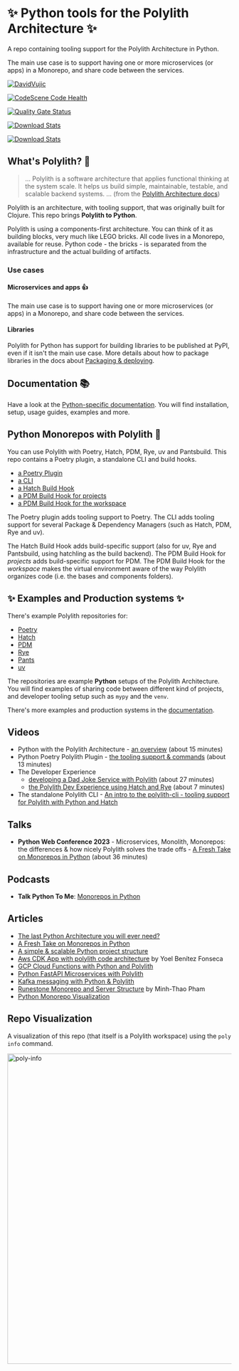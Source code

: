 # :sparkles: Python tools for the Polylith Architecture :sparkles:

A repo containing tooling support for the Polylith Architecture in Python.

The main use case is to support having one or more microservices (or apps) in a Monorepo, and share code between the services.

[![DavidVujic](https://circleci.com/gh/DavidVujic/python-polylith.svg?style=svg)](https://app.circleci.com/pipelines/github/DavidVujic/python-polylith?branch=main&filter=all)

[![CodeScene Code Health](https://codescene.io/projects/36630/status-badges/code-health)](https://codescene.io/projects/36630)

[![Quality Gate Status](https://sonarcloud.io/api/project_badges/measure?project=DavidVujic_python-polylith&metric=alert_status)](https://sonarcloud.io/summary/new_code?id=DavidVujic_python-polylith)

[![Download Stats](https://img.shields.io/pypi/dm/poetry-polylith-plugin?label=Poetry%20plugin%20Downloads)](https://pypistats.org/packages/poetry-polylith-plugin)

[![Download Stats](https://img.shields.io/pypi/dm/polylith-cli?label=CLI%20Downloads)](https://pypistats.org/packages/polylith-cli)


## What's Polylith? :thinking:
>... Polylith is a software architecture that applies functional thinking at the system scale. It helps us build simple, maintainable, testable, and scalable backend systems. ...
(from the [Polylith Architecture docs](https://polylith.gitbook.io/polylith/))

Polylith is an architecture, with tooling support, that was originally built for Clojure.
This repo brings __Polylith to Python__.

Polylith is using a components-first architecture.
You can think of it as building blocks, very much like LEGO bricks.
All code lives in a Monorepo, available for reuse.
Python code - the bricks - is separated from the infrastructure and the actual building of artifacts.

### Use cases

#### Microservices and apps :thumbsup:
The main use case is to support having one or more microservices (or apps) in a Monorepo, and share code between the services.

#### Libraries
Polylith for Python has support for building libraries to be published at PyPI, even if it isn't the main use case.
More details about how to package libraries in the docs about [Packaging & deploying](https://davidvujic.github.io/python-polylith-docs/deployment/#packaging-a-library).

## Documentation :books:
Have a look at the [Python-specific documentation](https://davidvujic.github.io/python-polylith-docs/).
You will find installation, setup, usage guides, examples and more.

## Python Monorepos with Polylith :snake:
You can use Polylith with Poetry, Hatch, PDM, Rye, uv and Pantsbuild.
This repo contains a Poetry plugin, a standalone CLI and build hooks.

* [a Poetry Plugin](https://pypi.org/project/poetry-polylith-plugin)
* [a CLI](https://pypi.org/project/polylith-cli)
* [a Hatch Build Hook](https://pypi.org/project/hatch-polylith-bricks/)
* [a PDM Build Hook for projects](https://pypi.org/project/pdm-polylith-bricks/)
* [a PDM Build Hook for the workspace](https://pypi.org/project/pdm-polylith-workspace/)

The Poetry plugin adds tooling support to Poetry.
The CLI adds tooling support for several Package & Dependency Managers (such as Hatch, PDM, Rye and uv).

The Hatch Build Hook adds build-specific support (also for uv, Rye and Pantsbuild, using hatchling as the build backend).
The PDM Build Hook for _projects_ adds build-specific support for PDM.
The PDM Build Hook for the _workspace_ makes the virtual environment aware of the way Polylith organizes code (i.e. the bases and components folders).

## :sparkles: Examples and Production systems :sparkles:
There's example Polylith repositories for:
- [Poetry](https://github.com/DavidVujic/python-polylith-example)
- [Hatch](https://github.com/DavidVujic/python-polylith-example-hatch)
- [PDM](https://github.com/DavidVujic/python-polylith-example-pdm)
- [Rye](https://github.com/DavidVujic/python-polylith-example-rye)
- [Pants](https://github.com/DavidVujic/python-polylith-example-pants)
- [uv](https://github.com/DavidVujic/python-polylith-example-uv)

The repositories are example __Python__ setups of the Polylith Architecture.
You will find examples of sharing code between different kind of projects,
and developer tooling setup such as `mypy` and the `venv`.

There's more examples and production systems in the [documentation](https://davidvujic.github.io/python-polylith-docs/examples/).

## Videos
- Python with the Polylith Architecture - [an overview](https://youtu.be/3w2ffHZb6gc) (about 15 minutes)
- Python Poetry Polylith Plugin - [the tooling support & commands](https://youtu.be/AdKpTP9pjHI) (about 13 minutes)
- The Developer Experience
    - [developing a Dad Joke Service with Polylith](https://youtu.be/oG4OFEer3Tk) (about 27 minutes)
    - [the Polylith Dev Experience using Hatch and Rye](https://youtu.be/BXPQBXuiRwM?si=rQ70ESrY-hRDazBi) (about 7 minutes)
- The standalone Polylith CLI - [An intro to the polylith-cli - tooling support for Polylith with Python and Hatch](https://youtu.be/K__3Uah3by0)

## Talks
- __Python Web Conference 2023__ - Microservices, Monolith, Monorepos: the differences & how nicely Polylith solves the trade offs - [A Fresh Take on Monorepos in Python](https://youtu.be/HU61vjZPPfQ) (about 36 minutes)

## Podcasts
- __Talk Python To Me__: [Monorepos in Python](https://talkpython.fm/episodes/show/399/monorepos-in-python)

## Articles
- [The last Python Architecture you will ever need?](https://davidvujic.blogspot.com/2022/11/the-last-python-architecture-you-will-ever-need.html)
- [A Fresh Take on Monorepos in Python](https://davidvujic.blogspot.com/2022/02/a-fresh-take-on-monorepos-in-python.html)
- [A simple & scalable Python project structure](https://davidvujic.blogspot.com/2022/08/a-simple-scalable-python-project.html)
- [Aws CDK App with polylith code architecture](https://dev.to/ybenitezf/aws-cdk-app-with-polylith-code-architecture-30e3) by Yoel Benítez Fonseca
- [GCP Cloud Functions with Python and Polylith](https://davidvujic.blogspot.com/2023/07/gcp-cloud-functions-with-python-and-polylith.html)
- [Python FastAPI Microservices with Polylith](https://davidvujic.blogspot.com/2023/07/python-fastapi-microservices-with-polylith.html)
- [Kafka messaging with Python & Polylith](https://davidvujic.blogspot.com/2023/08/kafka-messaging-with-python-and-polylith.html)
- [Runestone Monorepo and Server Structure](https://medium.com/@thaopham03/runestone-monorepo-and-server-structure-0754dbc52f48) by Minh-Thao Pham
- [Python Monorepo Visualization](https://davidvujic.blogspot.com/2024/02/python-monorepo-visualization.html)

## Repo Visualization
A visualization of this repo (that itself is a Polylith workspace) using the `poly info` command.

<img width="698" alt="poly-info" src="https://github.com/DavidVujic/python-polylith/assets/301286/692581b6-e5ad-48b4-8fac-9a2aac83942f">

